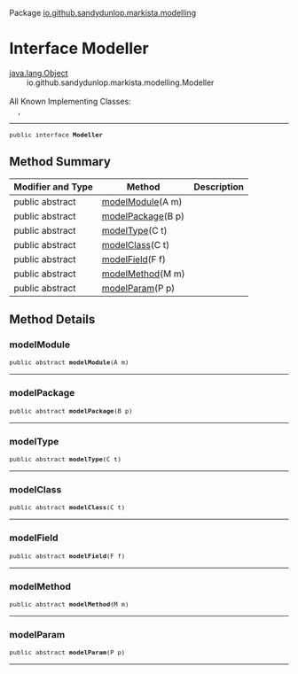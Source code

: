 Package [io.github.sandydunlop.markista.modelling](index.md)

# Interface Modeller
[java.lang.Object](https://docs.oracle.com/en/java/javase/24/docs/api/java.base/java/lang/Object.html)<br/>
        io.github.sandydunlop.markista.modelling.Modeller<br/>
<br/>
All Known Implementing Classes:<br/>
    [](ElementModeller.md), [](StandardModeller.md)


----

<span style="font-family: monospace; font-size: 80%;">public interface __Modeller__</span>


## Method Summary

| Modifier and Type                           | Method                             | Description |
|---------------------------------------------|------------------------------------|-------------|
| public abstract [](../model/ModuleNode.md)  | [modelModule](#modelmodule)(A m)   |             |
| public abstract [](../model/PackageNode.md) | [modelPackage](#modelpackage)(B p) |             |
| public abstract [](../model/TypeNode.md)    | [modelType](#modeltype)(C t)       |             |
| public abstract [](../model/ClassNode.md)   | [modelClass](#modelclass)(C t)     |             |
| public abstract [](../model/FieldNode.md)   | [modelField](#modelfield)(F f)     |             |
| public abstract [](../model/MethodNode.md)  | [modelMethod](#modelmethod)(M m)   |             |
| public abstract [](../model/ParamNode.md)   | [modelParam](#modelparam)(P p)     |             |



## Method Details

### modelModule

<span style="font-family: monospace; font-size: 80%;">public abstract [](../model/ModuleNode.md) __modelModule__(A m)</span>




---

### modelPackage

<span style="font-family: monospace; font-size: 80%;">public abstract [](../model/PackageNode.md) __modelPackage__(B p)</span>




---

### modelType

<span style="font-family: monospace; font-size: 80%;">public abstract [](../model/TypeNode.md) __modelType__(C t)</span>




---

### modelClass

<span style="font-family: monospace; font-size: 80%;">public abstract [](../model/ClassNode.md) __modelClass__(C t)</span>




---

### modelField

<span style="font-family: monospace; font-size: 80%;">public abstract [](../model/FieldNode.md) __modelField__(F f)</span>




---

### modelMethod

<span style="font-family: monospace; font-size: 80%;">public abstract [](../model/MethodNode.md) __modelMethod__(M m)</span>




---

### modelParam

<span style="font-family: monospace; font-size: 80%;">public abstract [](../model/ParamNode.md) __modelParam__(P p)</span>




---

